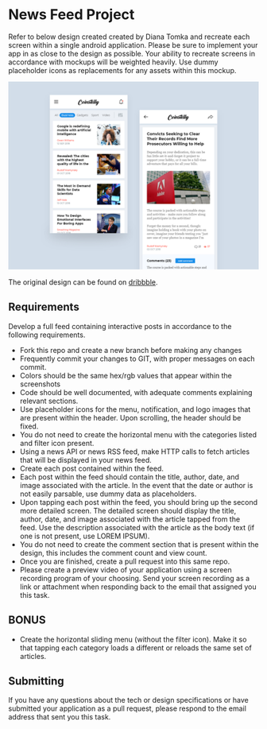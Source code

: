 # News Feed Project

Refer to below design created created by Diana Tomka and recreate each screen within a single android application. Please be sure to implement your app in as close to the design as possible. Your ability to recreate screens in accordance with mockups will be weighted heavily. Use dummy placeholder icons as replacements for any assets within this mockup.

![NewsApp](news_app.png)

The original design can be found on [dribbble](https://dribbble.com/shots/5397905-News-App).

## Requirements

Develop a full feed containing interactive posts in accordance to the following requirements.

- Fork this repo and create a new branch before making any changes
- Frequently commit your changes to GIT, with proper messages on each commit.
- Colors should be the same hex/rgb values that appear within the screenshots
- Code should be well documented, with adequate comments explaining relevant sections.
- Use placeholder icons for the menu, notification, and logo images that are present within the header. Upon scrolling, the header should be fixed.
- You do not need to create the horizontal menu with the categories listed and filter icon present.
- Using a news API or news RSS feed, make HTTP calls to fetch articles that will be displayed in your news feed.
- Create each post contained within the feed.
- Each post within the feed should contain the title, author, date, and image associated with the article. In the event that the date or author is not easily parsable, use dummy data as placeholders.
- Upon tapping each post within the feed, you should bring up the second more detailed screen. The detailed screen should display the title, author, date, and image associated with the article tapped from the feed. Use the description associated with the article as the body text (if one is not present, use LOREM IPSUM).
- You do not need to create the comment section that is present within the design, this includes the comment count and view count.
- Once you are finished, create a pull request into this same repo.
- Please create a preview video of your application using a screen recording program of your choosing. Send your screen recording as a link or attachment when responding back to the email that assigned you this task.

## BONUS
- Create the horizontal sliding menu (without the filter icon). Make it so that tapping each category loads a different or reloads the same set of articles.

## Submitting
If you have any questions about the tech or design specifications or have submitted your application as a pull request, please respond to the email address that sent you this task.
